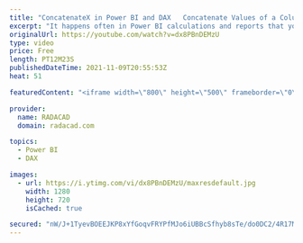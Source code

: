 ```yaml
---
title: "ConcatenateX in Power BI and DAX   Concatenate Values of a Column"
excerpt: "It happens often in Power BI calculations and reports that you need to concatenate a list of values from a column. You can do this concatenation in Power Query or DAX. However, if the concatenation needs to be done dynamically. ConcatenateX is a very helpful DAX function to achieve such results. It is"
originalUrl: https://youtube.com/watch?v=dx8PBnDEMzU
type: video
price: Free
length: PT12M23S
publishedDateTime: 2021-11-09T20:55:53Z
heat: 51

featuredContent: "<iframe width=\"800\" height=\"500\" frameborder=\"0\" src=\"https://www.youtube.com/embed/dx8PBnDEMzU\" allow=\"accelerometer; autoplay; encrypted-media; gyroscope; picture-in-picture\" allowfullscreen></iframe>"

provider:
  name: RADACAD
  domain: radacad.com

topics:
  - Power BI
  - DAX

images:
  - url: https://i.ytimg.com/vi/dx8PBnDEMzU/maxresdefault.jpg
    width: 1280
    height: 720
    isCached: true

secured: "nW/J+1TyevBOEEJKP8xYfGoqvFRYPfMJo6iUBBcSfhyb8sTe/do0DC2/4R17MKgCD9RXGHh8duQtFZKpme9Lmjo0JF/6wmu2+yMhqM58Baw+A8r7suZYlzVXF3mMo0QNjkCJUylLi0pZS/JfAlV8vU+Fa5GRSPZNLjF7H0WaNo7MItTA+CZNH04ElCSVxSJ99cBxQxEheTJscvbX0WRVdG11YQnbzOf54Xw106M7cAwPe9YK0yzyPhCafFWNRUpQNYICoVIVfPsZXuk3UXP28S7YKCuDMx2pSLIlgwQaSbi14z+IeyOFQTgLkHLZnBuL0hvmG6KxwcwL3tnvJt+1pfzIlMXikd6d6a7Ay971lMxaAS8Z0FDbXdZh/L8TJKZBpPzYRs5cfEWrjIDwV0BGnZGAJWzoLHjW8EG9dbuIzrc=;qj09MXeToO3Hbs9R09MbIQ=="
---
```


